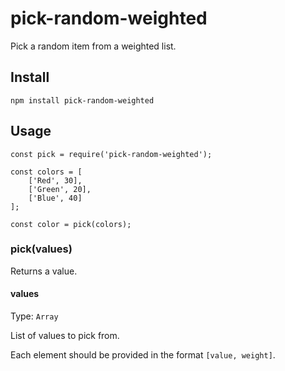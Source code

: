 # pick-random-weighted

Pick a random item from a weighted list.

## Install

```
npm install pick-random-weighted
```

## Usage

```
const pick = require('pick-random-weighted');

const colors = [
	['Red', 30],
	['Green', 20],
	['Blue', 40]
];

const color = pick(colors);
```

### pick(values)

Returns a value.

#### values

Type: `Array`

List of values to pick from.

Each element should be provided in the format `[value, weight]`.
